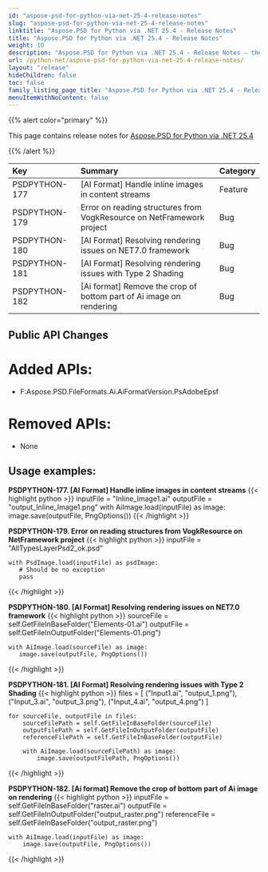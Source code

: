 ```yaml
---
id: "aspose-psd-for-python-via-net-25-4-release-notes"
slug: "aspose-psd-for-python-via-net-25-4-release-notes"
linktitle: "Aspose.PSD for Python via .NET 25.4 - Release Notes"
title: "Aspose.PSD for Python via .NET 25.4 - Release Notes"
weight: 10
description: "Aspose.PSD for Python via .NET 25.4 - Release Notes – the latest updates and fixes."
url: /python-net/aspose-psd-for-python-via-net-25-4-release-notes/
layout: "release"
hideChildren: false
toc: false
family_listing_page_title: "Aspose.PSD for Python via .NET 25.4 - Release Notes"
menuItemWithNoContent: false
---
```


{{% alert color="primary" %}}

This page contains release notes for [Aspose.PSD for Python via .NET 25.4](https://pypi.org/project/aspose-psd/)

{{% /alert %}}

| **Key**       | **Summary**                                                                               | **Category** |
|:--------------|:------------------------------------------------------------------------------------------|:------------|
| PSDPYTHON-177 | [AI Format] Handle inline images in content streams                                       | Feature |
| PSDPYTHON-179 | Error on reading structures from VogkResource on NetFramework project                     | Bug |
| PSDPYTHON-180 | [AI Format] Resolving rendering issues on NET7.0 framework                                | Bug |
| PSDPYTHON-181 | [AI Format] Resolving rendering issues with Type 2 Shading                                | Bug |
| PSDPYTHON-182 | [Ai format] Remove the crop of bottom part of Ai image on rendering                       | Bug |


## **Public API Changes**

# **Added APIs:**
- F:Aspose.PSD.FileFormats.Ai.AiFormatVersion.PsAdobeEpsf

# **Removed APIs:**
- None


## **Usage examples:**

**PSDPYTHON-177. [AI Format] Handle inline images in content streams**
{{< highlight python >}}
    inputFile = "Inline_Image1.ai"
    outputFile = "output_Inline_Image1.png"
    with AiImage.load(inputFile) as image:
        image.save(outputFile, PngOptions())
{{< /highlight >}}

**PSDPYTHON-179. Error on reading structures from VogkResource on NetFramework project**
{{< highlight python >}}
    inputFile = "AllTypesLayerPsd2_ok.psd"

    with PsdImage.load(inputFile) as psdImage:
       # Should be no exception
       pass
{{< /highlight >}}

**PSDPYTHON-180. [AI Format] Resolving rendering issues on NET7.0 framework**
{{< highlight python >}}
    sourceFile = self.GetFileInBaseFolder("Elements-01.ai")
    outputFile = self.GetFileInOutputFolder("Elements-01.png")    

    with AiImage.load(sourceFile) as image:
       image.save(outputFile, PngOptions())
{{< /highlight >}}

**PSDPYTHON-181. [AI Format] Resolving rendering issues with Type 2 Shading**
{{< highlight python >}}
    files = [
       ("Input1.ai", "output_1.png"),
       ("Input_3.ai", "output_3.png"),
       ("Input_4.ai", "output_4.png")
    ]

    for sourceFile, outputFile in files:
        sourceFilePath = self.GetFileInBaseFolder(sourceFile)
        outputFilePath = self.GetFileInOutputFolder(outputFile)
        referenceFilePath = self.GetFileInBaseFolder(outputFile)

        with AiImage.load(sourceFilePath) as image:
            image.save(outputFilePath, PngOptions())
{{< /highlight >}}

**PSDPYTHON-182. [Ai format] Remove the crop of bottom part of Ai image on rendering**
{{< highlight python >}}
    inputFile = self.GetFileInBaseFolder("raster.ai")
    outputFile = self.GetFileInOutputFolder("output_raster.png")
    referenceFile = self.GetFileInBaseFolder("output_raster.png")

    with AiImage.load(inputFile) as image:
        image.save(outputFile, PngOptions())
{{< /highlight >}}